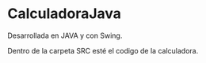 # CalculadoraJava

Desarrollada en JAVA y con Swing.

Dentro de la carpeta SRC esté el codigo de la calculadora.
